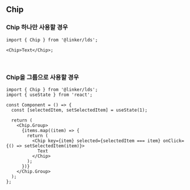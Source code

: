 ## Chip

### Chip 하나만 사용할 경우

```tsx
import { Chip } from '@linker/lds';

<Chip>Text</Chip>;
```

<br />

### Chip을 그룹으로 사용할 경우

```tsx
import { Chip } from '@linker/lds';
import { useState } from 'react';

const Component = () => {
  const [selectedItem, setSelectedItem] = useState(1);

  return (
    <Chip.Group>
      {items.map((item) => {
        return (
          <Chip key={item} selected={selectedItem === item} onClick={() => setSelectedItem(item)}>
            Text
          </Chip>
        );
      })}
    </Chip.Group>
  );
};
```
